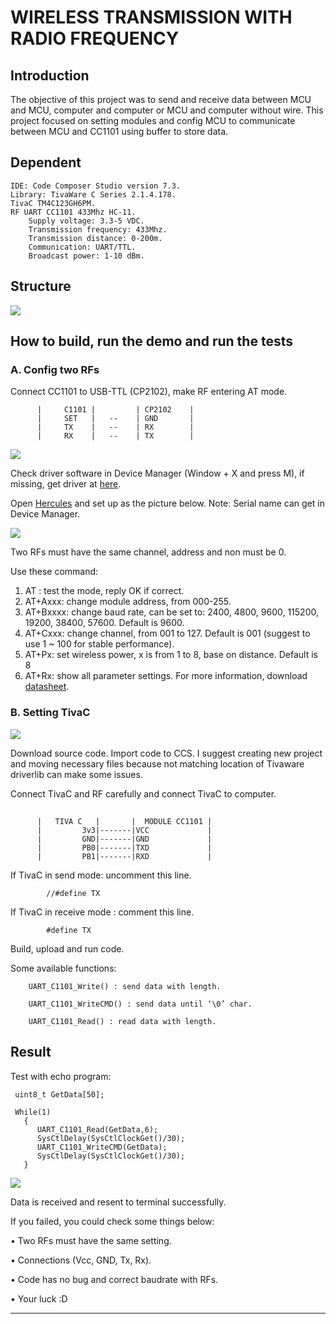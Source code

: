 # **WIRELESS TRANSMISSION WITH RADIO FREQUENCY**

## **Introduction**

The objective of this project was to send and receive data between MCU and MCU, computer and computer or MCU and computer without wire. This project  focused on setting modules and config MCU to communicate between MCU and CC1101 using buffer to store data. 

## **Dependent**

	IDE: Code Composer Studio version 7.3.
	Library: TivaWare C Series 2.1.4.178.
	TivaC TM4C123GH6PM.
	RF UART CC1101 433Mhz HC-11.
		Supply voltage: 3.3-5 VDC.
		Transmission frequency: 433Mhz.
		Transmission distance: 0-200m.
		Communication: UART/TTL.
		Broadcast power: 1-10 dBm.
	
## **Structure**

![](https://sv1.uphinhnhanh.com/images/2018/06/20/image53571.png)


## **How to build, run the demo and run the tests**


### A. Config two RFs 
Connect CC1101 to USB-TTL (CP2102), make RF entering AT mode.

          |     C1101 |         | CP2102    | 
          |     SET   |   --    | GND       |  
          |     TX    |   --    | RX        | 
          |     RX    |   --    | TX        |

![](https://sv1.uphinhnhanh.com/images/2018/06/20/image7e812.png)


        
 Check driver software in Device Manager (Window + X and press M), if missing, get driver at [here](https://www.silabs.com/products/development-tools/software/usb-to-uart-bridge-vcp-drivers).
        
 Open [Hercules](https://www.hw-group.com/software/hercules-setup-utility) and set up as the picture below. Note: Serial name can get in Device Manager.

 ![](https://sv1.uphinhnhanh.com/images/2018/06/20/image8aaac.png)

 Two RFs must have the same channel, address and non must be 0.

 Use these command:
1.	AT : test the mode, reply OK if correct.
2.	AT+Axxx: change module address, from 000-255.
3.	AT+Bxxxx: change baud rate, can be set to:  2400, 4800, 9600, 115200, 19200, 38400, 57600. Default is 9600.
4.	AT+Cxxx: change channel, from 001 to 127. Default is 001 (suggest to use 1 ~ 100 for stable performance).
5.	AT+Px: set wireless power, x is from 1 to 8, base on distance. Default is 8
6.	AT+Rx: show all parameter settings.
   For more information, download [datasheet](https://github.com/PIFClub/TIVAC123_CC1101/tree/master/TIVA_CC1101_UART/~Docs).

### B.	Setting TivaC

![](https://sv1.uphinhnhanh.com/images/2018/06/20/imaged44be.png)



Download source code.
Import code to CCS. I suggest creating new project and moving necessary files because not matching location of Tivaware driverlib can make some issues.

 Connect TivaC and RF carefully and connect TivaC to computer.
## ## 
          |   TIVA C   |       |  MODULE CC1101 |
          |         3v3|-------|VCC             |
          |         GND|-------|GND             | 
          |         PB0|-------|TXD             |
          |         PB1|-------|RXD             |
 

If TivaC in send mode: uncomment this line.

			//#define TX

If TivaC in receive mode : comment this line.

			#define TX

Build, upload and run code.

Some available functions:

		UART_C1101_Write() : send data with length.

		UART_C1101_WriteCMD() : send data until ‘\0’ char.

		UART_C1101_Read() : read data with length.




## **Result**

Test with echo program:




     uint8_t GetData[50];

     While(1)
       {
          UART_C1101_Read(GetData,6);
          SysCtlDelay(SysCtlClockGet()/30);
          UART_C1101_WriteCMD(GetData);
          SysCtlDelay(SysCtlClockGet()/30);
       }

![](http://sv1.upsieutoc.com/2018/06/21/image53b76e652d4649e8.png)

Data is received and resent to terminal successfully.

If you failed, you could check some things below:

 •	Two RFs must have the same setting.

 •	Connections (Vcc, GND, Tx, Rx).

 •	Code has no bug and correct baudrate with RFs.

 •	Your luck :D 


	

***
